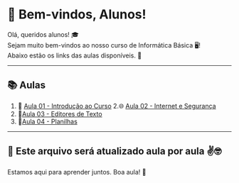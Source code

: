 # 👋 Bem-vindos, Alunos!

Olá, queridos alunos! 🎓  
Sejam muito bem-vindos ao nosso curso de Informática Básica 🖥️!  
Abaixo estão os links das aulas disponíveis. 🚀  

---

## 📚 Aulas

1. 📖 [Aula 01 - Introdução ao Curso](https://www.canva.com/design/DAGwOAZEdkY/6h61tGE5-EvqzDSJD4t3eg/edit?utm_content=DAGwOAZEdkY&utm_campaign=designshare&utm_medium=link2&utm_source=sharebutton)
2.🌐 [Aula 02 - Internet e Segurança](https://www.canva.com/design/DAGw4cfJmGg/3DMJNIo_kkeKocjFNK-O7g/edit?utm_content=DAGw4cfJmGg&utm_campaign=designshare&utm_medium=link2&utm_source=sharebutton)
3. 📃[Aula 03 - Editores de Texto](https://www.canva.com/design/DAGeJD3wah0/DY2e99DjVQ7MLRlRvg7bUQ/edit?utm_content=DAGeJD3wah0&utm_campaign=designshare&utm_medium=link2&utm_source=sharebutton)
4. 🧮[Aula 04 - Planilhas](https://www.canva.com/design/DAGYh-Nr0D4/pc_hG6zDApkoQljnLeUSaQ/edit?utm_content=DAGYh-Nr0D4&utm_campaign=designshare&utm_medium=link2&utm_source=sharebutton)

---

## 📢 Este arquivo será atualizado aula por aula ✌️🤓

Estamos aqui para aprender juntos. Boa aula! 💼
